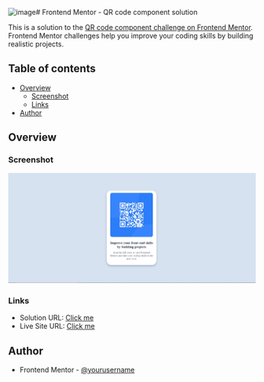 ![image](https://github.com/ArjunO-008/qr-code-component-Frontend-Mentor/assets/99176688/44f58b9a-699e-4c04-8e41-95b1103b3d03)# Frontend Mentor - QR code component solution

This is a solution to the [QR code component challenge on Frontend Mentor](https://www.frontendmentor.io/challenges/qr-code-component-iux_sIO_H). Frontend Mentor challenges help you improve your coding skills by building realistic projects. 

## Table of contents

- [Overview](#overview)
  - [Screenshot](#screenshot)
  - [Links](#links)
- [Author](#author)
## Overview

### Screenshot

![](./screenshot.jpg)


### Links

- Solution URL: [Click me](https://www.frontendmentor.io/solutions/qr-code-component-frontend-mentor-sEPDY0xvVF)
- Live Site URL: [Click me](https://arjuno-008.github.io/qr-code-component-Frontend-Mentor/)


## Author

- Frontend Mentor - [@yourusername](https://www.frontendmentor.io/profile/ArjunO-008)

